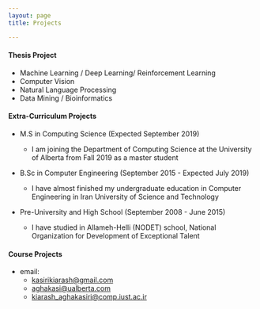 ```yaml
---
layout: page
title: Projects

---
```


#### Thesis Project
* Machine Learning / Deep Learning/ Reinforcement Learning
* Computer Vision
* Natural Language Processing
* Data Mining / Bioinformatics

#### Extra-Curriculum Projects
* M.S in Computing Science (Expected September 2019)
  - I am joining the Department of Computing Science at the University of Alberta from Fall 2019 as a master student
  
* B.Sc in Computer Engineering (September 2015 - Expected July 2019)
  - I have almost finished my undergraduate education in Computer Engineering in Iran University of Science and Technology
  
* Pre-University and High School (September 2008 - June 2015)
  - I have studied in Allameh-Helli (NODET) school, National Organization for Development of Exceptional Talent

  
#### Course Projects

* email: 
  - [kasirikiarash@gmail.com](kasirikiarash@gmail.com)
  - [aghakasi@ualberta.com](aghakasi@ualberta.com)
  - [kiarash_aghakasiri@comp.iust.ac.ir](kiarash_aghakasiri@comp.iust.ac.ir)



